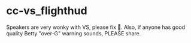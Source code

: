 # cc-vs_flighthud
Speakers are very wonky with VS, please fix 🙏. Also, if anyone has good quality Betty "over-G" warning sounds, PLEASE share.

